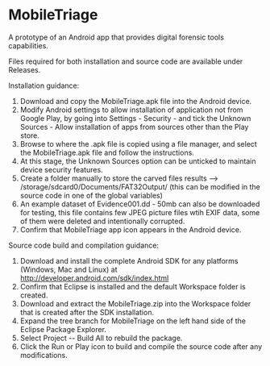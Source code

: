 MobileTriage
============

A prototype of an Android app that provides digital forensic tools capabilities. 

Files required for both installation and source code are available under Releases.

Installation guidance:

1. Download and copy the MobileTriage.apk file into the Android device.
2. Modify Android settings to allow installation of application not from Google Play, by going into Settings - Security - and tick the Unknown Sources - Allow installation of apps from sources other than the Play store.
3. Browse to where the .apk file is copied using a file manager, and select the MobileTriage.apk file and follow the instructions.
4. At this stage, the Unknown Sources option can be unticked to maintain device security features.
5. Create a folder manually to store the carved files results --> /storage/sdcard0/Documents/FAT32Output/ (this can be modified in the source code in one of the global variables)
6. An example dataset of Evidence001.dd - 50mb can also be downloaded for testing, this file contains few JPEG picture files wtih EXIF data, some of them were deleted and intentionally corrupted.
7. Confirm that MobileTriage app icon appears in the Android device.

Source code build and compilation guidance:

1. Download and install the complete Android SDK for any platforms (Windows, Mac and Linux) at http://developer.android.com/sdk/index.html
2. Confirm that Eclipse is installed and the default Workspace folder is created.
2. Download and extract the MobileTriage.zip into the Workspace folder that is created after the SDK installation.
3. Expand the tree branch for MobileTriage on the left hand side of the Eclipse Package Explorer.
4. Select Project -- Build All to rebuild the package.
5. Click the Run or Play icon to build and compile the source code after any modifications.

